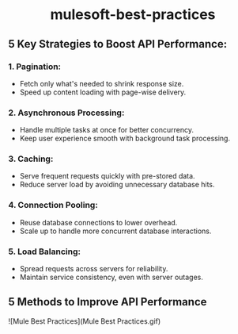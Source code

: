 # <p align="center">mulesoft-best-practices</p>

## 5 Key Strategies to Boost API Performance:

### 1. Pagination:
   - Fetch only what's needed to shrink response size.
   - Speed up content loading with page-wise delivery.

### 2. Asynchronous Processing:
   - Handle multiple tasks at once for better concurrency.
   - Keep user experience smooth with background task processing.

### 3. Caching:
   - Serve frequent requests quickly with pre-stored data.
   - Reduce server load by avoiding unnecessary database hits.

### 4. Connection Pooling:
   - Reuse database connections to lower overhead.
   - Scale up to handle more concurrent database interactions.

### 5. Load Balancing:
   - Spread requests across servers for reliability.
   - Maintain service consistency, even with server outages.


## 5 Methods to Improve API Performance

![Mule Best Practices](Mule Best Practices.gif)
